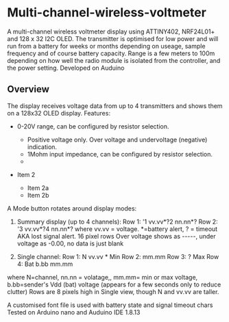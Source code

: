 # Multi-channel-wireless-voltmeter
A multi-channel wireless voltmeter display using ATTINY402, NRF24L01+ and 128 x 32 I2C OLED.
The transmitter is optimised for low power and will run from a battery for weeks or months depending on useage, sample frequency and of course battery capacity.
Range is a few meters to 100m depending on how well the radio module is isolated from the controller, and the power setting.
Developed on Auduino

## Overview
The display receives voltage data from up to 4 transmitters and shows them on a 128x32 OLED display.
Features:
* 0-20V range, can be configured by resistor selection.
  * Positive voltage only. Over voltage and undervoltage (negative) indication.
  * 1Mohm input impedance, can be configured by resistor selection.
  * 

* Item 2
  * Item 2a
  * Item 2b

A Mode button rotates around display modes:
1. Summary display (up to 4 channels): Row 1: '1 vv.vv*?2 nn.nn*?
                                      Row 2: '3 vv.vv*?4 nn.nn*?
 where vv.vv = voltage. *=battery alert, ? = timeout AKA lost signal alert. 16 pixel rows
 Over voltage shows as -----, under voltage as -0.00, no data is just blank

2. Single channel: Row 1: N vv.vv *   Min
                  Row 2:             mm.mm
                  Row 3:         ?   Max
                  Row 4:  Bat b.bb   mm.mm

 where N=channel, nn.nn = volatage,, mm.mm= min or max voltage, 
 b.bb=sender's Vdd (bat) voltage (appears for a few seconds only to reduce clutter)
 Rows are 8 pixels high in Single view, though N and vv.vv are taller.

A customised font file is used with battery state and signal timeout chars
Tested on Arduino nano and Auduino IDE 1.8.13
